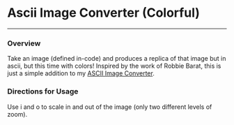 # Ascii Image Converter (Colorful)

---------

### Overview

Take an image (defined in-code) and produces a replica
of that image but in ascii, but this time with colors!
Inspired by the work of Robbie Barat, this is just a simple
addition to my [ASCII Image Converter](ascii_image_converter/README.md).

### Directions for Usage

Use i and o to scale in and out of the image (only two different
levels of zoom).